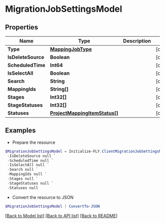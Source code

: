 # MigrationJobSettingsModel
## Properties

Name | Type | Description | Notes
------------ | ------------- | ------------- | -------------
**Type** | [**MappingJobType**](MappingJobType.md) |  | [optional] 
**IsDeleteSource** | **Boolean** |  | [optional] 
**ScheduledTime** | **Int64** |  | [optional] 
**IsSelectAll** | **Boolean** |  | [optional] 
**Search** | **String** |  | [optional] 
**MappingIds** | **String[]** |  | [optional] 
**Stages** | **Int32[]** |  | [optional] 
**StageStatuses** | **Int32[]** |  | [optional] 
**Statuses** | [**ProjectMappingItemStatus[]**](ProjectMappingItemStatus.md) |  | [optional] 

## Examples

- Prepare the resource
```powershell
$MigrationJobSettingsModel = Initialize-FLY.ClientMigrationJobSettingsModel  -Type null `
 -IsDeleteSource null `
 -ScheduledTime null `
 -IsSelectAll null `
 -Search null `
 -MappingIds null `
 -Stages null `
 -StageStatuses null `
 -Statuses null
```

- Convert the resource to JSON
```powershell
$MigrationJobSettingsModel | ConvertTo-JSON
```

[[Back to Model list]](../README.md#documentation-for-models) [[Back to API list]](../README.md#documentation-for-api-endpoints) [[Back to README]](../README.md)

